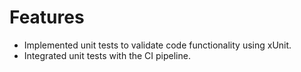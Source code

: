 # Features
- Implemented unit tests to validate code functionality using xUnit.
- Integrated unit tests with the CI pipeline.